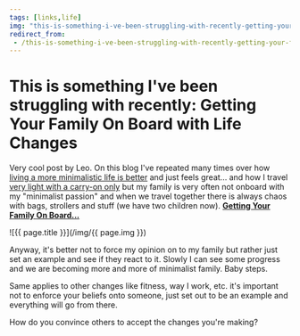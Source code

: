 ```yaml
---
tags: [links,life]
img: "this-is-something-i-ve-been-struggling-with-recently-getting-your-family-on-board-with-life-changes.jpg"
redirect_from:
 - /this-is-something-i-ve-been-struggling-with-recently-getting-your-family-on-board-with-life-changes/
---
```


# This is something I've been struggling with recently: Getting Your Family On Board with Life Changes

Very cool post by Leo. On this blog I've repeated many times over how [living a more minimalistic life is better](/minimalism-feels-fantastic ) and just feels great... and  how I travel [very light with a carry-on only](/travel-light-with-carry-on-only-show-32/ ) but my family is very often not onboard with my "minimalist passion" and when we travel together there is always chaos with bags, strollers and stuff (we have two children now). **[Getting Your Family On Board...](http://zenhabits.net/family-changes/)**

<!--More-->

![{{ page.title }}](/img/{{ page.img }})

Anyway, it's better not to force my opinion on to my family but rather just set an example and see if they react to it. Slowly I can see some progress and we are becoming more and more of minimalist family. Baby steps.

Same applies to other changes like fitness, way I work, etc. it's important not to enforce your beliefs onto someone, just set out to be an example and everything will go from there.

How do you convince others to accept the changes you're making?

[n]: https://michael.gratis/nozbe